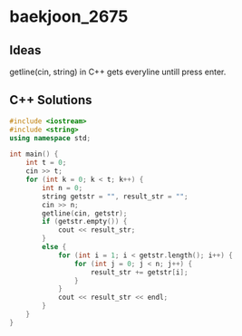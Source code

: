 # baekjoon_2675

## Ideas  

getline(cin, string) in C++ gets everyline untill press enter.

## C++ Solutions

```c++
#include <iostream>
#include <string>
using namespace std;

int main() {
	int t = 0;
	cin >> t;
	for (int k = 0; k < t; k++) {
		int n = 0;
		string getstr = "", result_str = "";
		cin >> n;
		getline(cin, getstr);
		if (getstr.empty()) {
			cout << result_str;
		}
		else {
			for (int i = 1; i < getstr.length(); i++) {
				for (int j = 0; j < n; j++) {
					result_str += getstr[i];
				}
			}
			cout << result_str << endl;
		}
	}
}
```
